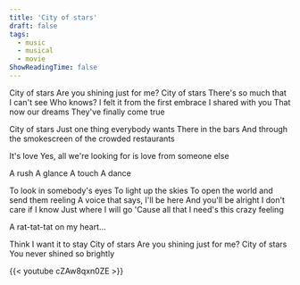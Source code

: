 ```yaml
---
title: 'City of stars'
draft: false
tags:
  - music
  - musical
  - movie
ShowReadingTime: false
---
```



City of stars
Are you shining just for me?
City of stars
There's so much that I can't see
Who knows?
I felt it from the first embrace I shared with you
That now our dreams
They've finally come true

City of stars
Just one thing everybody wants
There in the bars
And through the smokescreen of the crowded restaurants

It's love
Yes, all we're looking for is love from someone else

A rush
A glance
A touch
A dance

To look in somebody's eyes
To light up the skies
To open the world and send them reeling
A voice that says, I'll be here
And you'll be alright
I don't care if I know
Just where I will go
'Cause all that I need's this crazy feeling

A rat-tat-tat on my heart...

Think I want it to stay
City of stars
Are you shining just for me?
City of stars
You never shined so brightly


{{< youtube cZAw8qxn0ZE >}}

